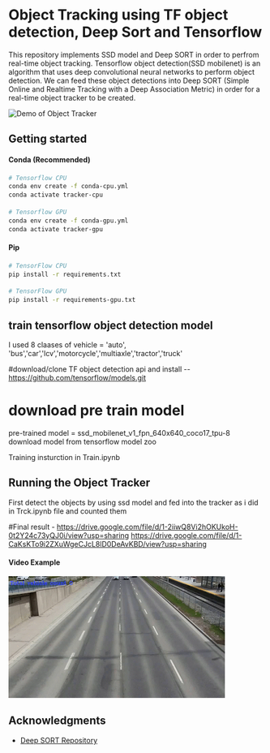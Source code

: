 # Object Tracking using TF object detection, Deep Sort and Tensorflow
This repository implements SSD model and Deep SORT in order to perfrom real-time object tracking. Tensorflow object detection(SSD mobilenet) is an algorithm that uses deep convolutional neural networks to perform object detection. We can feed these object detections into Deep SORT (Simple Online and Realtime Tracking with a Deep Association Metric) in order for a real-time object tracker to be created.

![Demo of Object Tracker](data/demo.gif)

## Getting started

#### Conda (Recommended)

```bash
# Tensorflow CPU
conda env create -f conda-cpu.yml
conda activate tracker-cpu

# Tensorflow GPU
conda env create -f conda-gpu.yml
conda activate tracker-gpu
```

#### Pip
```bash
# TensorFlow CPU
pip install -r requirements.txt

# TensorFlow GPU
pip install -r requirements-gpu.txt
```


## train tensorflow object detection model

I used 8 claases of vehicle = 'auto', 'bus','car','lcv','motorcycle','multiaxle','tractor','truck'

#download/clone TF object detection api and install 
--https://github.com/tensorflow/models.git

# download pre train model
pre-trained model = ssd_mobilenet_v1_fpn_640x640_coco17_tpu-8
download model from tensorflow model zoo

Training insturction in Train.ipynb

## Running the Object Tracker
First detect the objects by using ssd model and fed into the tracker as i did in 
Trck.ipynb file  and counted them

#Final result - 
            https://drive.google.com/file/d/1-2iiwQ8Vi2hOKUkoH-0t2Y24c73yQJ0i/view?usp=sharing
https://drive.google.com/file/d/1-CaKsKTo9i2ZXuWgeCJcL8lD0DeAvKBD/view?usp=sharing
#### Video Example
![Result of Object Tracker](data/car.gif)



## Acknowledgments

* [Deep SORT Repository](https://github.com/nwojke/deep_sort)
